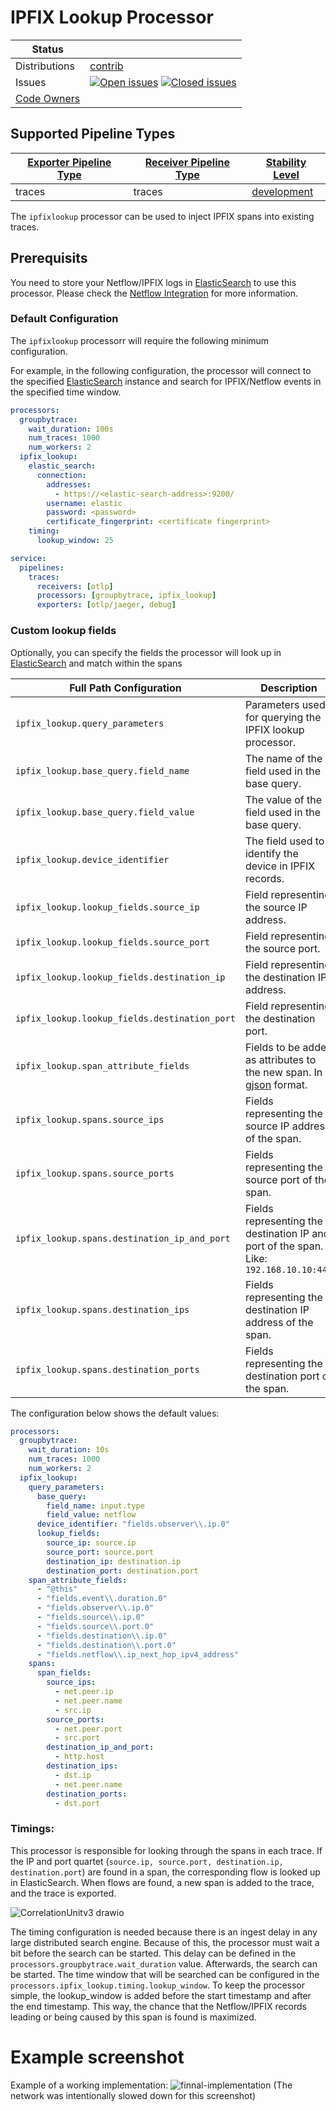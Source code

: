 # IPFIX Lookup Processor
<!-- status autogenerated section -->
| Status        |           |
| ------------- |-----------|
| Distributions | [contrib]|
| Issues        |[![Open issues](https://img.shields.io/github/issues-search/open-telemetry/opentelemetry-collector-contrib?query=is%3Aissue%20is%3Aopen%20label%3Aconnector%2Fipfix%20&label=open&color=orange&logo=opentelemetry)](https://github.com/open-telemetry/opentelemetry-collector-contrib/issues?q=is%3Aopen+is%3Aissue+label%3Aconnector%2Fipfix) [![Closed issues](https://img.shields.io/github/issues-search/open-telemetry/opentelemetry-collector-contrib?query=is%3Aissue%20is%3Aclosed%20label%3Aconnector%2Fipfix%20&label=closed&color=blue&logo=opentelemetry)](https://github.com/open-telemetry/opentelemetry-collector-contrib/issues?q=is%3Aclosed+is%3Aissue+label%3Aconnector%2Fipfix)  |
| [Code Owners](https://github.com/open-telemetry/opentelemetry-collector-contrib/blob/main/CONTRIBUTING.md#becoming-a-code-owner)    |  |

[development]: https://github.com/open-telemetry/opentelemetry-collector#development
[contrib]: https://github.com/open-telemetry/opentelemetry-collector-releases/tree/main/distributions/otelcol-contrib

## Supported Pipeline Types

| [Exporter Pipeline Type] | [Receiver Pipeline Type] | [Stability Level] |
| ------------------------ | ------------------------ | ----------------- |
| traces | traces | [development] |

[Exporter Pipeline Type]: https://github.com/open-telemetry/opentelemetry-collector/blob/main/connector/README.md#exporter-pipeline-type
[Receiver Pipeline Type]: https://github.com/open-telemetry/opentelemetry-collector/blob/main/connector/README.md#receiver-pipeline-type
[Stability Level]: https://github.com/open-telemetry/opentelemetry-collector#stability-levels
<!-- end autogenerated section -->

[ElasticSearch]: https://www.elastic.co/elasticsearch/

The `ipfixlookup` processor can be used to inject IPFIX spans into existing traces. 

## Prerequisits

You need to store your Netflow/IPFIX logs in [ElasticSearch] to use this processor. Please check the [Netflow Integration](https://docs.elastic.co/en/integrations/netflow) for more information. 

### Default Configuration

The `ipfixlookup` processorr will require the following minimum configuration.


For example, in the following configuration, the processor will connect to the specified [ElasticSearch] instance and search for IPFIX/Netflow events in the specified time window.
```yaml
processors:
  groupbytrace:
    wait_duration: 100s
    num_traces: 1000
    num_workers: 2
  ipfix_lookup:
    elastic_search:
      connection: 
        addresses:
          - https://<elastic-search-address>:9200/
        username: elastic
        password: <password>
        certificate_fingerprint: <certificate fingerprint>
    timing:
      lookup_window: 25

service:
  pipelines:
    traces:
      receivers: [otlp]
      processors: [groupbytrace, ipfix_lookup]
      exporters: [otlp/jaeger, debug]
```

### Custom lookup fields



Optionally, you can specify the fields the processor will look up in [ElasticSearch] and match within the spans

| Full Path Configuration                      | Description                                                                                   |
| -------------------------------------------- | --------------------------------------------------------------------------------------------- |
| `ipfix_lookup.query_parameters`              | Parameters used for querying the IPFIX lookup processor.                                      |
| `ipfix_lookup.base_query.field_name`         | The name of the field used in the base query.                                                 |
| `ipfix_lookup.base_query.field_value`        | The value of the field used in the base query.                                                |
| `ipfix_lookup.device_identifier`             | The field used to identify the device in IPFIX records.                                       |
| `ipfix_lookup.lookup_fields.source_ip`       | Field representing the source IP address.                                                     |
| `ipfix_lookup.lookup_fields.source_port`     | Field representing the source port.                                                           |
| `ipfix_lookup.lookup_fields.destination_ip`  | Field representing the destination IP address.                                                |
| `ipfix_lookup.lookup_fields.destination_port`| Field representing the destination port.                                                      |
| `ipfix_lookup.span_attribute_fields`         | Fields to be added as attributes to the new span. In [gjson](https://gjson.dev/) format.       |
| `ipfix_lookup.spans.source_ips`              | Fields representing the source IP address of the span.                                        |
| `ipfix_lookup.spans.source_ports`            | Fields representing the source port of the span.                                              |
| `ipfix_lookup.spans.destination_ip_and_port` | Fields representing the destination IP and port of the span. Like: `192.168.10.10:443`        |
| `ipfix_lookup.spans.destination_ips`         | Fields representing the destination IP address of the span.                                   |
| `ipfix_lookup.spans.destination_ports`       | Fields representing the destination port of the span.                                         |

The configuration below shows the default values:


```yaml
processors:
  groupbytrace:
    wait_duration: 10s
    num_traces: 1000
    num_workers: 2
  ipfix_lookup:
    query_parameters:
      base_query:
        field_name: input.type
        field_value: netflow
      device_identifier: "fields.observer\\.ip.0"
      lookup_fields:
        source_ip: source.ip
        source_port: source.port
        destination_ip: destination.ip
        destination_port: destination.port
    span_attribute_fields:
      - "@this"
      - "fields.event\\.duration.0"
      - "fields.observer\\.ip.0"
      - "fields.source\\.ip.0"
      - "fields.source\\.port.0"
      - "fields.destination\\.ip.0"
      - "fields.destination\\.port.0"
      - "fields.netflow\\.ip_next_hop_ipv4_address"
    spans:
      span_fields:
        source_ips:
          - net.peer.ip
          - net.peer.name
          - src.ip
        source_ports:
          - net.peer.port
          - src.port
        destination_ip_and_port:
          - http.host	
        destination_ips:
          - dst.ip
          - net.peer.name
        destination_ports:
          - dst.port  
```

### Timings: 

This processor is responsible for looking through the spans in each trace. If the IP and port quartet (`source.ip, source.port, destination.ip, destination.port`) are found in a span, the corresponding flow is looked up in ElasticSearch. When flows are found, a new span is added to the trace, and the trace is exported.

![CorrelationUnitv3 drawio](https://github.com/open-telemetry/opentelemetry-collector-contrib/assets/15678530/5bb8e7de-c254-4991-871d-05c9c6d6f3f6)


The timing configuration is needed because there is an ingest delay in any large distributed search engine. Because of this, the processor must wait a bit before the search can be started. This delay can be defined in the `processors.groupbytrace.wait_duration` value. Afterwards, the search can be started. The time window that will be searched can be configured in the` processors.ipfix_lookup.timing.lookup_window`. To keep the processor simple, the lookup_window is added before the start timestamp and after the end timestamp. This way, the chance that the Netflow/IPFIX records leading or being caused by this span is found is maximized. 


# Example screenshot
Example of a working implementation: 
![finnal-implementation](https://github.com/open-telemetry/opentelemetry-collector-contrib/assets/15678530/37036d33-07f1-4c9e-bdea-7834a5e01015)
(The network was intentionally slowed down for this screenshot)




